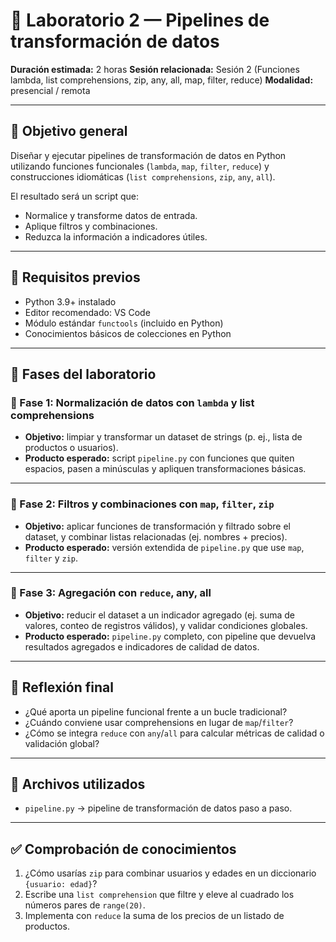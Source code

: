 # 🧭 Laboratorio 2 — Pipelines de transformación de datos

**Duración estimada:** 2 horas
**Sesión relacionada:** Sesión 2 (Funciones lambda, list comprehensions, zip, any, all, map, filter, reduce)
**Modalidad:** presencial / remota

---

## 🎯 Objetivo general

Diseñar y ejecutar pipelines de transformación de datos en Python utilizando funciones funcionales (`lambda`, `map`, `filter`, `reduce`) y construcciones idiomáticas (`list comprehensions`, `zip`, `any`, `all`).

El resultado será un script que:

* Normalice y transforme datos de entrada.
* Aplique filtros y combinaciones.
* Reduzca la información a indicadores útiles.

---

## 🔧 Requisitos previos

* Python 3.9+ instalado
* Editor recomendado: VS Code
* Módulo estándar `functools` (incluido en Python)
* Conocimientos básicos de colecciones en Python

---

## 🔬 Fases del laboratorio

### 🔹 Fase 1: Normalización de datos con `lambda` y list comprehensions

* **Objetivo:** limpiar y transformar un dataset de strings (p. ej., lista de productos o usuarios).
* **Producto esperado:** script `pipeline.py` con funciones que quiten espacios, pasen a minúsculas y apliquen transformaciones básicas.

---

### 🔹 Fase 2: Filtros y combinaciones con `map`, `filter`, `zip`

* **Objetivo:** aplicar funciones de transformación y filtrado sobre el dataset, y combinar listas relacionadas (ej. nombres + precios).
* **Producto esperado:** versión extendida de `pipeline.py` que use `map`, `filter` y `zip`.

---

### 🔹 Fase 3: Agregación con `reduce`, any, all

* **Objetivo:** reducir el dataset a un indicador agregado (ej. suma de valores, conteo de registros válidos), y validar condiciones globales.
* **Producto esperado:** `pipeline.py` completo, con pipeline que devuelva resultados agregados e indicadores de calidad de datos.

---

## 🧠 Reflexión final

* ¿Qué aporta un pipeline funcional frente a un bucle tradicional?
* ¿Cuándo conviene usar comprehensions en lugar de `map`/`filter`?
* ¿Cómo se integra `reduce` con `any`/`all` para calcular métricas de calidad o validación global?

---

## 📁 Archivos utilizados

* `pipeline.py` → pipeline de transformación de datos paso a paso.

---

## ✅ Comprobación de conocimientos

1. ¿Cómo usarías `zip` para combinar usuarios y edades en un diccionario `{usuario: edad}`?
2. Escribe una `list comprehension` que filtre y eleve al cuadrado los números pares de `range(20)`.
3. Implementa con `reduce` la suma de los precios de un listado de productos.